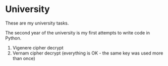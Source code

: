 # University
These are my university tasks.

The second year of the university is my first attempts to write code in Python.

1. Vigenere cipher decrypt
2. Vernam cipher decrypt (everything is OK - the same key was used more than once)
